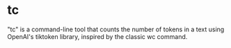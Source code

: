 # tc
"tc" is a command-line tool that counts the number of tokens in a text using OpenAI's tiktoken library, inspired by the classic wc command.
